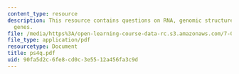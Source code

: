 ```yaml
---
content_type: resource
description: This resource contains questions on RNA, genomic structure, enzymes and
  genes.
file: /media/https%3A/open-learning-course-data-rc.s3.amazonaws.com/7-014-introductory-biology-spring-2005/90fa5d2c6fe8cd0c3e5512a456fa3c9d_ps4q.pdf
file_type: application/pdf
resourcetype: Document
title: ps4q.pdf
uid: 90fa5d2c-6fe8-cd0c-3e55-12a456fa3c9d
---
```

